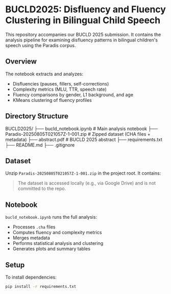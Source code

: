 # BUCLD2025: Disfluency and Fluency Clustering in Bilingual Child Speech

This repository accompanies our BUCLD 2025 submission. It contains the analysis pipeline for examining disfluency patterns in bilingual children's speech using the Paradis corpus.

## Overview

The notebook extracts and analyzes:

- Disfluencies (pauses, fillers, self-corrections)
- Complexity metrics (MLU, TTR, speech rate)
- Fluency comparisons by gender, L1 background, and age
- KMeans clustering of fluency profiles

## Directory Structure

BUCLD2025/
├── bucld_notebook.ipynb # Main analysis notebook
├── Paradis-20250805T021057Z-1-001.zip # Zipped dataset (CHA files + metadata)
├── abstract.pdf # BUCLD 2025 abstract
├── requirements.txt
├── README.md
├── .gitignore

## Dataset

Unzip `Paradis-20250805T021057Z-1-001.zip` in the project root. It contains:

> The dataset is accessed locally (e.g., via Google Drive) and is not committed to the repo.

## Notebook

`bucld_notebook.ipynb` runs the full analysis:

- Processes `.cha` files
- Computes fluency and complexity metrics
- Merges metadata
- Performs statistical analysis and clustering
- Generates plots and summary tables

## Setup

To install dependencies:

```bash
pip install -r requirements.txt
```